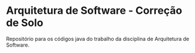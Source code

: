 # Arquitetura de Software - Correção de Solo
 Repositório para os códigos java do trabalho da disciplina de Arquitetura de Software.
